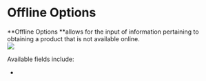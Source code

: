 # Offline Options

**Offline Options **allows for the input of information pertaining to obtaining a product that is not available online.  
![](https://lh4.googleusercontent.com/PmKeJ9s1XOekd8kvbxt4kByQ1f-h3NSXbY1KBVRZFcPvyA5z6GeD0ZjcoSxHL6AMW-hwL3nTbypRCFOWcolIJev2KATjrCG6EUvz68vcmhKRkwSbRMskjnatH22ij-4H5K61K30d)

Available fields include:

* 


